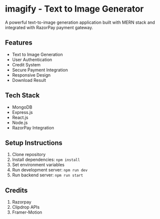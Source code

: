 # imagify - Text to Image Generator

A powerful text-to-image generation application built with MERN stack and integrated with RazorPay payment gateway.

## Features
- Text to Image Generation
- User Authentication
- Credit System
- Secure Payment Integration
- Responsive Design
- Download Result

## Tech Stack
- MongoDB
- Express.js
- React.js
- Node.js
- RazorPay Integration

## Setup Instructions
1. Clone repository
2. Install dependencies: `npm install`
3. Set environment variables
4. Run development server: `npm run dev`
5. Run backend server: `npm run start`

## Credits
1. Razorpay
2. Clipdrop APIs
3. Framer-Motion
